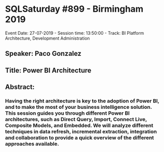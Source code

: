 # SQLSaturday #899 - Birmingham 2019
Event Date: 27-07-2019 - Session time: 13:50:00 - Track: BI Platform Architecture, Development  Administration
## Speaker: Paco Gonzalez
## Title: Power BI Architecture
## Abstract:
### Having the right architecture is key to the adoption of Power BI, and to make the most of your business intelligence solution. This session guides you through different Power BI architectures, such as Direct Query, Import, Connect Live, Composite Models, and Embedded. We will analyze different techniques in data refresh, incremental extraction, integration and collaboration to provide a quick overview of the different approaches available.

